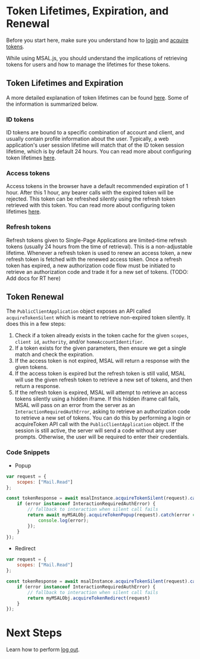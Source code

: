 # Token Lifetimes, Expiration, and Renewal

Before you start here, make sure you understand how to [login](./login-user.md) and [acquire tokens](./acquire-token.md).

While using MSAL.js, you should understand the implications of retrieving tokens for users and how to manage the lifetimes for these tokens.

## Token Lifetimes and Expiration

A more detailed explanation of token lifetimes can be found [here](https://docs.microsoft.com/en-us/azure/active-directory/develop/active-directory-configurable-token-lifetimes). Some of the information is summarized below.

### ID tokens

ID tokens are bound to a specific combination of account and client, and usually contain profile information about the user. Typically, a web application's user session lifetime will match that of the ID token session lifetime, which is by default 24 hours. You can read more about configuring token lifetimes [here](https://docs.microsoft.com/en-us/azure/active-directory/develop/active-directory-configurable-token-lifetimes).

### Access tokens

Access tokens in the browser have a default recommended expiration of 1 hour. After this 1 hour, any bearer calls with the expired token will be rejected. This token can be refreshed silently using the refresh token retrieved with this token. You can read more about configuring token lifetimes [here](https://docs.microsoft.com/en-us/azure/active-directory/develop/active-directory-configurable-token-lifetimes).

### Refresh tokens

Refresh tokens given to Single-Page Applications are limited-time refresh tokens (usually 24 hours from the time of retrieval). This is a non-adjustable lifetime. Whenever a refresh token is used to renew an access token, a new refresh token is fetched with the renewed access token. Once a refresh token has expired, a new authorization code flow must be initiated to retrieve an authorization code and trade it for a new set of tokens. (TODO: Add docs for RT here)

## Token Renewal

The `PublicClientApplication` object exposes an API called `acquireTokenSilent` which is meant to retrieve non-expired token silently. It does this in a few steps:

1. Check if a token already exists in the token cache for the given `scopes`, `client id`, `authority`, and/or `homeAccountIdentifier`.
2. If a token exists for the given parameters, then ensure we get a single match and check the expiration.
3. If the access token is not expired, MSAL will return a response with the given tokens.
4. If the access token is expired but the refresh token is still valid, MSAL will use the given refresh token to retrieve a new set of tokens, and then return a response.
5. If the refresh token is expired, MSAL will attempt to retrieve an access tokens silently using a hidden iframe. If this hidden iframe call fails, MSAL will pass on an error from the server as an `InteractionRequiredAuthError`, asking to retrieve an authorization code to retrieve a new set of tokens. You can do this by performing a login or acquireToken API call with the `PublicClientApplication` object. If the session is still active, the server will send a code without any user prompts. Otherwise, the user will be required to enter their credentials.

### Code Snippets

- Popup
```javascript
var request = {
    scopes: ["Mail.Read"]
};

const tokenResponse = await msalInstance.acquireTokenSilent(request).catch(async (error) => {
    if (error instanceof InteractionRequiredAuthError) {
        // fallback to interaction when silent call fails
        return await myMSALObj.acquireTokenPopup(request).catch(error => {
            console.log(error);
        });
    }
});
```

- Redirect
```javascript
var request = {
    scopes: ["Mail.Read"]
};

const tokenResponse = await msalInstance.acquireTokenSilent(request).catch(error => {
    if (error instanceof InteractionRequiredAuthError) {
        // fallback to interaction when silent call fails
        return myMSALObj.acquireTokenRedirect(request)
    }
});
```

# Next Steps

Learn how to perform [log out](./logout.md).
